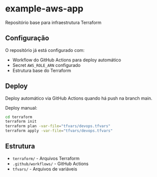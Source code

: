 # example-aws-app

Repositório base para infraestrutura Terraform

## Configuração

O repositório já está configurado com:
- Workflow do GitHub Actions para deploy automático
- Secret `AWS_ROLE_ARN` configurado
- Estrutura base do Terraform

## Deploy

Deploy automático via GitHub Actions quando há push na branch main.

Deploy manual:
```bash
cd terraform
terraform init
terraform plan -var-file="tfvars/devops.tfvars"
terraform apply -var-file="tfvars/devops.tfvars"
```

## Estrutura

- `terraform/` - Arquivos Terraform
- `.github/workflows/` - GitHub Actions
- `tfvars/` - Arquivos de variáveis
